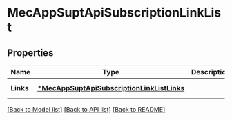 # MecAppSuptApiSubscriptionLinkList

## Properties
Name | Type | Description | Notes
------------ | ------------- | ------------- | -------------
**Links** | [***MecAppSuptApiSubscriptionLinkListLinks**](MecAppSuptApiSubscriptionLinkListLinks.md) |  | [default to null]

[[Back to Model list]](../README.md#documentation-for-models) [[Back to API list]](../README.md#documentation-for-api-endpoints) [[Back to README]](../README.md)


